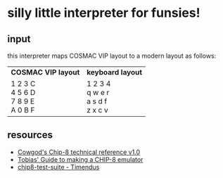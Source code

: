 # silly little interpreter for funsies!

## input
this interpreter maps COSMAC VIP layout to a modern layout as follows:
<table>
<tr>
<td><b>COSMAC VIP layout</td>
<td><b>keyboard layout</td>
</tr>

<tr>
<td>
1 2 3 C <br>
4 5 6 D <br>
7 8 9 E <br>
A 0 B F <br>
</td>
<td>
1 2 3 4 <br>
q w e r <br>
a s d f <br>
z x c v <br>
</td>
</tr>
</table>


## resources
- [Cowgod's Chip-8 technical reference v1.0](http://devernay.free.fr/hacks/chip8/C8TECH10.HTM#Cxkk)
- [Tobias' Guide to making a CHIP-8 emulator](https://tobiasvl.github.io/blog/write-a-chip-8-emulator/)
- [chip8-test-suite - Timendus](https://github.com/Timendus/chip8-test-suite?tab=readme-ov-file)
